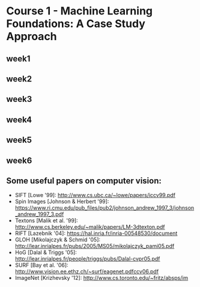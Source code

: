 # Course 1 - Machine Learning Foundations: A Case Study Approach

## week1

## week2

## week3

## week4

## week5

## week6

## Some useful papers on computer vision:

* SIFT [Lowe '99]: http://www.cs.ubc.ca/~lowe/papers/iccv99.pdf
* Spin Images [Johnson & Herbert '99]: https://www.ri.cmu.edu/pub_files/pub2/johnson_andrew_1997_3/johnson_andrew_1997_3.pdf
* Textons [Malik et al. '99]: http://www.cs.berkeley.edu/~malik/papers/LM-3dtexton.pdf
* RIFT [Lazebnik '04]: https://hal.inria.fr/inria-00548530/document
* GLOH [Mikolajczyk & Schmid '05]: http://lear.inrialpes.fr/pubs/2005/MS05/mikolajczyk_pami05.pdf
* HoG [Dalal & Triggs '05]: http://lear.inrialpes.fr/people/triggs/pubs/Dalal-cvpr05.pdf
* SURF [Bay et al. '06]: http://www.vision.ee.ethz.ch/~surf/eagenet.pdfccv06.pdf
* ImageNet [Krizhevsky '12]: http://www.cs.toronto.edu/~fritz/absps/im
